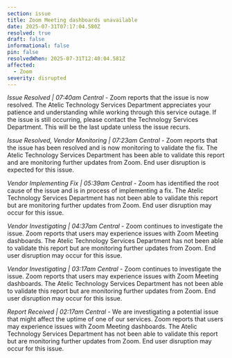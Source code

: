 ```yaml
---
section: issue
title: Zoom Meeting dashboards unavailable
date: 2025-07-31T07:17:04.580Z
resolved: true
draft: false
informational: false
pin: false
resolvedWhen: 2025-07-31T12:40:04.581Z
affected:
  - Zoom
severity: disrupted
---
```

*Issue Resolved | 07:40am Central* - Zoom reports that the issue is now resolved. The Atelic Technology Services Department appreciates your patience and understanding while working through this service outage. If the issue is still occurring, please contact the Technology Services Department. This will be the last update unless the issue recurs.

*Issue Resolved, Vendor Monitoring | 07:23am Central* - Zoom reports that the issue has been resolved and is now monitoring to validate the fix. The Atelic Technology Services Department has been able to validate this report and are monitoring further updates from Zoom. End user disruption is expected for this issue.

*Vendor Implementing Fix | 05:39am Central* - Zoom has identified the root cause of the issue and is in process of implementing a fix. The Atelic Technology Services Department has not been able to validate this report but are monitoring further updates from Zoom. End user disruption may occur for this issue.

*Vendor Investigating | 04:37am Central* - Zoom continues to investigate the issue. Zoom reports that users may experience issues with Zoom Meeting dashboards. The Atelic Technology Services Department has not been able to validate this report but are monitoring further updates from Zoom. End user disruption may occur for this issue.

*Vendor Investigating | 03:17am Central* - Zoom continues to investigate the issue. Zoom reports that users may experience issues with Zoom Meeting dashboards. The Atelic Technology Services Department has not been able to validate this report but are monitoring further updates from Zoom. End user disruption may occur for this issue.

*Report Received | 02:17am Central* - We are investigating a potential issue that might affect the uptime of one of our services. Zoom reports that users may experience issues with Zoom Meeting dashboards. The Atelic Technology Services Department has not been able to validate this report but are monitoring further updates from Zoom. End user disruption may occur for this issue.